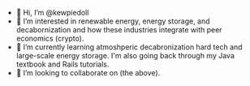 - 👋 Hi, I’m @kewpiedoll
- 👀 I’m interested in renewable energy, energy storage, and decabornization and how these industries integrate with peer economics (crypto).
- 🌱 I’m currently learning atmoshperic decabronization hard tech and large-scale energy storage. I'm also going back through my Java textbook and Rails tutorials.
- 💞️ I’m looking to collaborate on (the above).

<!---
kewpiedoll/kewpiedoll is a ✨ special ✨ repository because its `README.md` (this file) appears on your GitHub profile.
You can click the Preview link to take a look at your changes.
--->
